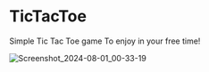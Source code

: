 # TicTacToe
Simple Tic Tac Toe game
To enjoy in your free time!


![Screenshot_2024-08-01_00-33-19](https://github.com/user-attachments/assets/8d04978b-5053-45f9-9883-3a84e4684cc7)
